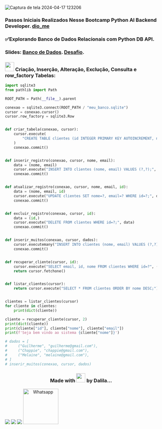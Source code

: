 ![Captura de tela 2024-04-17 123206](https://github.com/DalilaDeveloperMobile/Conhecendo-Linguagem-Python/assets/29806802/83eba503-c094-4431-b85f-e7b4cc9d92de)
### Passos Iniciais Realizados Nesse Bootcamp Python AI Backend Developer. [dio_me](https://www.dio.me/)
### ✅Explorando Banco de Dados Relacionais com Python DB API. 
### Slides: [Banco de Dados](https://hermes.dio.me/files/assets/0a668da4-d06a-490b-b8ff-2b60966617b1.pptx). [Desafio](https://hermes.dio.me/files/assets/2de68bbc-d164-49b8-ac48-366abf227503.pptx).

### <img src="https://gifs.eco.br/wp-content/uploads/2021/06/gifs-de-coracao-7.gif" width="30px"> Criação, Inserção, Alteração, Exclução, Consulta e row_factory Tabelas:

```python
import sqlite3
from pathlib import Path

ROOT_PATH = Path(__file__).parent

conexao = sqlite3.connect(ROOT_PATH / "meu_banco.sqlite")
cursor = conexao.cursor()
cursor.row_factory = sqlite3.Row


def criar_tabela(conexao, cursor):
    cursor.execute(
        "CREATE TABLE clientes (id INTEGER PRIMARY KEY AUTOINCREMENT, nome VARCHAR(100), email VARCHAR(150))"
    )
    conexao.commit()


def inserir_registro(conexao, cursor, nome, email):
    data = (nome, email)
    cursor.execute("INSERT INTO clientes (nome, email) VALUES (?,?);", data)
    conexao.commit()


def atualizar_registro(conexao, cursor, nome, email, id):
    data = (nome, email, id)
    cursor.execute("UPDATE clientes SET nome=?, email=? WHERE id=?;", data)
    conexao.commit()


def excluir_registro(conexao, cursor, id):
    data = (id,)
    cursor.execute("DELETE FROM clientes WHERE id=?;", data)
    conexao.commit()


def inserir_muitos(conexao, cursor, dados):
    cursor.executemany("INSERT INTO clientes (nome, email) VALUES (?,?)", dados)
    conexao.commit()


def recuperar_cliente(cursor, id):
    cursor.execute("SELECT email, id, nome FROM clientes WHERE id=?", (id,))
    return cursor.fetchone()


def listar_clientes(cursor):
    return cursor.execute("SELECT * FROM clientes ORDER BY nome DESC;")


clientes = listar_clientes(cursor)
for cliente in clientes:
    print(dict(cliente))

cliente = recuperar_cliente(cursor, 2)
print(dict(cliente))
print(cliente["id"], cliente["nome"], cliente["email"])
print(f'Seja bem vindo ao sistema {cliente["nome"]}')

# dados = [
#     ("Guilherme", "guilherme@gmail.com"),
#     ("Chappie", "chappie@gmail.com"),
#     ("Melaine", "melaine@gmail.com"),
# ]
# inserir_muitos(conexao, cursor, dados)
```
<h3 align="center"> Made with <img src="https://gifs.eco.br/wp-content/uploads/2021/06/gifs-de-coracao-7.gif" width="30px"> by Dalila...</h3>
<div align="center"  style="display: inline-block">
  <a href="https://www.linkedin.com/in/dalila-cust%C3%B3dio-046076181/" target="_blank"><img src="https://img.shields.io/badge/-LinkedIn-%230077B5?style=for-the-badge&logo=linkedin&logoColor=white" target="_blank"></a> 
  <a href = "mailto:dalila.dalila70@gmail.com"><img src="https://img.shields.io/badge/Gmail-D14836?style=for-the-badge&logo=gmail&logoColor=white" target="_blank"></a>
  <a href="https://instagram.com/dalila.dalila70" target="_blank"><img src="https://img.shields.io/badge/-Instagram-%23E4405F?style=for-the-badge&logo=instagram&logoColor=white" target="_blank"></a>
  <a target="_blank" href="https://api.whatsapp.com/send?phone=5588997138541"><img  alt="Whatsapp" width="117px" src="https://img.shields.io/badge/WhatsApp-25D366?style=for-the-badge&logo=whatsapp&logoColor=white"/></a> 
</div>
